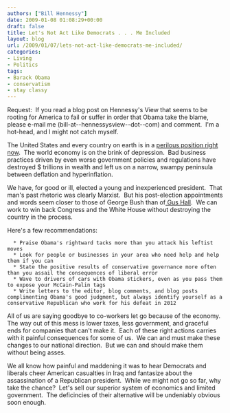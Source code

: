 ```yaml
---
authors: ["Bill Hennessy"]
date: 2009-01-08 01:08:29+00:00
draft: false
title: Let's Not Act Like Democrats . . . Me Included
layout: blog
url: /2009/01/07/lets-not-act-like-democrats-me-included/
categories:
- Living
- Politics
tags:
- Barack Obama
- conservatism
- stay classy
---
```


Request:  If you read a blog post on Hennessy's View that seems to be rooting for America to fail or suffer in order that Obama take the blame, please e-mail me (bill-at--hennessysview--dot--com) and comment.  I'm a hot-head, and I might not catch myself.

The United States and every country on earth is in a [perilous position right now](https://apnews.myway.com/article/20090107/D95IJHTO0.html).  The world economy is on the brink of depression.  Bad business practices driven by even worse government policies and regulations have destroyed $ trillions in wealth and left us on a narrow, swampy peninsula between deflation and hyperinflation.

We have, for good or ill, elected a young and inexperienced president.  That man's past rhetoric was clearly Marxist.  But his post-election appointments and words seem closer to those of George Bush than of[ Gus Hall](https://en.wikipedia.org/wiki/Gus_Hall).  We can work to win back Congress and the White House without destroying the country in the process.

Here's a few recommendations:



	  * Praise Obama's rightward tacks more than you attack his leftist moves
	  * Look for people or businesses in your area who need help and help them if you can
	  * State the positive results of conservative governance more often than you assail the consequences of liberal error
	  * Wave to drivers of cars with Obama stickers, even as you pass them to expose your McCain-Palin tags
	  * Write letters to the editor, blog comments, and blog posts complimenting Obama's good judgment, but always identify yourself as a conservative Republican who work for his defeat in 2012

All of us are saying goodbye to co-workers let go because of the economy.  The way out of this mess is lower taxes, less government, and graceful ends for companies that can't make it.  Each of these right actions carries with it painful consequences for some of us.  We can and must make these changes to our national direction.  But we can and should make them without being asses.

We all know how painful and maddening it was to hear Democrats and liberals cheer American casualties in Iraq and fantasize about the assassination of a Republican president.  While we might not go so far, why take the chance?  Let's sell our superior system of economics and limited government.  The deficincies of their alternative will be undeniably obvious soon enough.
